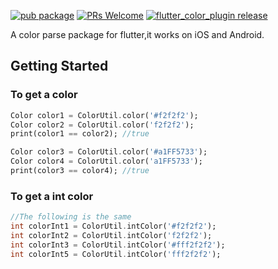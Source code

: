 
[![pub package](https://img.shields.io/pub/v/flutter_color_plugin.svg)](https://pub.dartlang.org/packages/flutter_color_plugin)
[ ![PRs Welcome](https://img.shields.io/badge/PRs-Welcome-brightgreen.svg)](https://github.com/crazycodeboyflutter_color_plugin/pulls)
[ ![flutter_color_plugin release](https://img.shields.io/github/release/crazycodeboy/flutter_color_plugin.svg?maxAge=2592000?style=flat-square)](https://github.com/crazycodeboy/flutter_color_plugin/releases)

A color parse package for flutter,it works on iOS and Android.

## Getting Started

### To get a color


```dart
Color color1 = ColorUtil.color('#f2f2f2');
Color color2 = ColorUtil.color('f2f2f2');
print(color1 == color2); //true

Color color3 = ColorUtil.color('#a1FF5733');
Color color4 = ColorUtil.color('a1FF5733');
print(color3 == color4); //true
```

### To get a int color

```dart
//The following is the same
int colorInt1 = ColorUtil.intColor('#f2f2f2');
int colorInt2 = ColorUtil.intColor('f2f2f2');
int colorInt3 = ColorUtil.intColor('#fff2f2f2');
int colorInt5 = ColorUtil.intColor('fff2f2f2');
```
